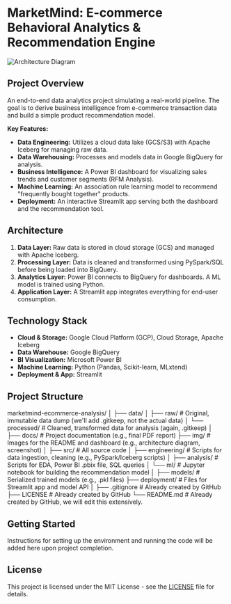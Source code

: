 # MarketMind: E-commerce Behavioral Analytics & Recommendation Engine

![Architecture Diagram](img/architecture.png) <!-- We will create this later -->

## Project Overview
An end-to-end data analytics project simulating a real-world pipeline. The goal is to derive business intelligence from e-commerce transaction data and build a simple product recommendation model.

**Key Features:**
- **Data Engineering:** Utilizes a cloud data lake (GCS/S3) with Apache Iceberg for managing raw data.
- **Data Warehousing:** Processes and models data in Google BigQuery for analysis.
- **Business Intelligence:** A Power BI dashboard for visualizing sales trends and customer segments (RFM Analysis).
- **Machine Learning:** An association rule learning model to recommend "frequently bought together" products.
- **Deployment:** An interactive Streamlit app serving both the dashboard and the recommendation tool.

## Architecture
1.  **Data Layer:** Raw data is stored in cloud storage (GCS) and managed with Apache Iceberg.
2.  **Processing Layer:** Data is cleaned and transformed using PySpark/SQL before being loaded into BigQuery.
3.  **Analytics Layer:** Power BI connects to BigQuery for dashboards. A ML model is trained using Python.
4.  **Application Layer:** A Streamlit app integrates everything for end-user consumption.

## Technology Stack
- **Cloud & Storage:** Google Cloud Platform (GCP), Cloud Storage, Apache Iceberg
- **Data Warehouse:** Google BigQuery
- **BI Visualization:** Microsoft Power BI
- **Machine Learning:** Python (Pandas, Scikit-learn, MLxtend)
- **Deployment & App:** Streamlit

## Project Structure
marketmind-ecommerce-analysis/
│
├── data/
│   ├── raw/                   # Original, immutable data dump (we'll add .gitkeep, not the actual data)
│   └── processed/             # Cleaned, transformed data for analysis (again, .gitkeep)
│
├── docs/                      # Project documentation (e.g., final PDF report)
├── img/                       # Images for the README and dashboard (e.g., architecture diagram, screenshot)
│
├── src/                       # All source code
│   ├── engineering/           # Scripts for data ingestion, cleaning (e.g., PySpark/Iceberg scripts)
│   ├── analysis/              # Scripts for EDA, Power BI .pbix file, SQL queries
│   └── ml/                    # Jupyter notebook for building the recommendation model
│
├── models/                    # Serialized trained models (e.g., .pkl files)
├── deployment/                # Files for Streamlit app and model API
│
├── .gitignore                 # Already created by GitHub
├── LICENSE                    # Already created by GitHub
└── README.md                  # Already created by GitHub, we will edit this extensively.


## Getting Started
Instructions for setting up the environment and running the code will be added here upon project completion.

## License
This project is licensed under the MIT License - see the [LICENSE](LICENSE) file for details.

